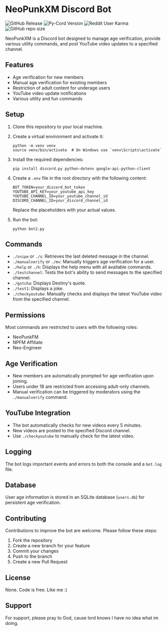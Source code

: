 # NeoPunkXM Discord Bot
![GitHub Release](https://img.shields.io/github/v/release/grandt0ur/Omnipunk)
![Py-Cord Version](https://img.shields.io/pypi/v/py-cord)
![Reddit User Karma](https://img.shields.io/reddit/user-karma/combined/NeoUnmei?style=social)
![GitHub repo size](https://img.shields.io/github/repo-size/metalgearsolid2/Omnipunk)

NeoPunkXM is a Discord bot designed to manage age verification, provide various utility commands, and post YouTube video updates to a specified channel.

## Features

- Age verification for new members
- Manual age verification for existing members
- Restriction of adult content for underage users
- YouTube video update notifications
- Various utility and fun commands

## Setup

1. Clone this repository to your local machine.

2. Create a virtual environment and activate it:
   ```
   python -m venv venv
   source venv/bin/activate  # On Windows use `venv\Scripts\activate`
   ```

3. Install the required dependencies:
   ```
   pip install discord.py python-dotenv google-api-python-client
   ```

4. Create a `.env` file in the root directory with the following content:
   ```
   BOT_TOKEN=your_discord_bot_token
   YOUTUBE_API_KEY=your_youtube_api_key
   YOUTUBE_CHANNEL_ID=your_youtube_channel_id
   DISCORD_CHANNEL_ID=your_discord_channel_id
   ```
   Replace the placeholders with your actual values.

5. Run the bot:
   ```
   python bot2.py
   ```

## Commands

- `./snipe` or `./s`: Retrieves the last deleted message in the channel.
- `./manualverify` or `./mv`: Manually triggers age verification for a user.
- `./help` or `./h`: Displays the help menu with all available commands.
- `./testchannel`: Tests the bot's ability to send messages to the specified channel.
- `./gotcha`: Displays Destiny's quote.
- `./test1`: Displays a joke.
- `./checkyoutube`: Manually checks and displays the latest YouTube video from the specified channel.

## Permissions

Most commands are restricted to users with the following roles:
- NeoPunkFM
- NPFM Affiliate
- Neo-Engineer

## Age Verification

- New members are automatically prompted for age verification upon joining.
- Users under 18 are restricted from accessing adult-only channels.
- Manual verification can be triggered by moderators using the `./manualverify` command.

## YouTube Integration

- The bot automatically checks for new videos every 5 minutes.
- New videos are posted to the specified Discord channel.
- Use `./checkyoutube` to manually check for the latest video.

## Logging

The bot logs important events and errors to both the console and a `bot.log` file.

## Database

User age information is stored in an SQLite database (`users.db`) for persistent age verification.

## Contributing

Contributions to improve the bot are welcome. Please follow these steps:
1. Fork the repository
2. Create a new branch for your feature
3. Commit your changes
4. Push to the branch
5. Create a new Pull Request

## License

None. Code is free. Like me :)

## Support

For support, please pray to God, cause lord knows I have no idea what im doing.
